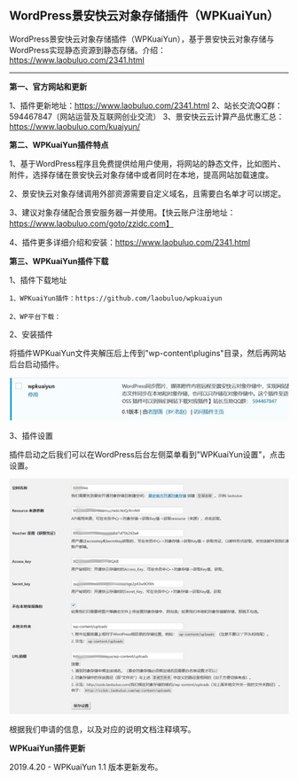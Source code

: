 
WordPress景安快云对象存储插件（WPKuaiYun）
----------------------------

WordPress景安快云对象存储插件（WPKuaiYun），基于景安快云对象存储与WordPress实现静态资源到静态存储。介绍：https://www.laobuluo.com/2341.html

--------------------

**第一、官方网站和更新**

1、插件更新地址：https://www.laobuluo.com/2341.html
2、站长交流QQ群： 594467847（网站运营及互联网创业交流）
3、景安快云云计算产品优惠汇总：https://www.laobuluo.com/kuaiyun/

**第二、WPKuaiYun插件特点**

1、基于WordPress程序且免费提供给用户使用，将网站的静态文件，比如图片、附件，选择存储在景安快云对象存储中或者同时在本地，提高网站加载速度。

2、景安快云对象存储调用外部资源需要自定义域名，且需要白名单才可以绑定。

3、建议对象存储配合景安服务器一并使用。【快云账户注册地址：https://www.laobuluo.com/goto/zzidc.com】

4、插件更多详细介绍和安装：https://www.laobuluo.com/2341.html

**第三、WPKuaiYun插件下载**

1、插件下载地址

    1、WPKuaiYun插件：https://github.com/laobuluo/wpkuaiyun

    2、WP平台下载：

2、安装插件

将插件WPKuaiYun文件夹解压后上传到"wp-content\plugins"目录，然后再网站后台启动插件。

![请输入图片描述][1]

3、插件设置

插件启动之后我们可以在WordPress后台左侧菜单看到"WPKuaiYun设置"，点击设置。

![请输入图片描述][2]

根据我们申请的信息，以及对应的说明文档注释填写。


**WPKuaiYun插件更新**

2019.4.20 - WPKuaiYun 1.1 版本更新发布。


  [1]: https://raw.githubusercontent.com/laobuluo/wpkuaiyun/master/wpkuaiyun-1.jpg
  [2]: https://raw.githubusercontent.com/laobuluo/wpkuaiyun/master/wpkuaiyun-2.jpg